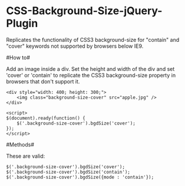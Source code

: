 CSS-Background-Size-jQuery-Plugin
=================================

Replicates the functionality of CSS3 background-size for "contain" and "cover" keywords not supported by browsers below IE9.

#How to#

Add an image inside a div. Set the height and width of the div and set 'cover' or 'contain' to replicate the CSS3 background-size property in browsers that don't support it.

	<div style="width: 400; height: 300;">
		<img class="background-size-cover" src="apple.jpg" />
	</div>
	
	<script>
	$(document).ready(function() {
		$('.background-size-cover').bgdSize('cover');
	});
	</script>

#Methods#

These are valid:

	$('.background-size-cover').bgdSize('cover');
	$('.background-size-cover').bgdSize('contain');
	$('.background-size-cover').bgdSize({mode : 'contain'});
